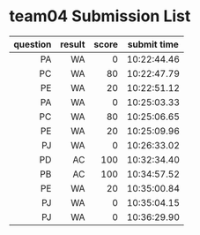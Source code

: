 # team04 Submission List
question | result | score | submit time
----:|----:|-----:|-----
PA | WA | 0 | 10:22:44.46 
PC | WA | 80 | 10:22:47.79 
PE | WA | 20 | 10:22:51.12 
PA | WA | 0 | 10:25:03.33 
PC | WA | 80 | 10:25:06.65 
PE | WA | 20 | 10:25:09.96 
PJ | WA | 0 | 10:26:33.02 
PD | AC | 100 | 10:32:34.40 
PB | AC | 100 | 10:34:57.52 
PE | WA | 20 | 10:35:00.84 
PJ | WA | 0 | 10:35:04.15 
PJ | WA | 0 | 10:36:29.90 
